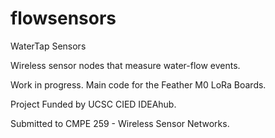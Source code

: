# flowsensors
WaterTap Sensors

Wireless sensor nodes that measure water-flow events.

Work in progress. Main code for the Feather M0 LoRa Boards.

Project Funded by UCSC CIED IDEAhub.

Submitted to CMPE 259 - Wireless Sensor Networks.
      
